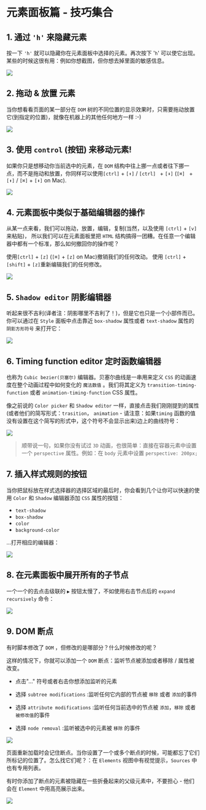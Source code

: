 # 元素面板篇 - 技巧集合


## 1. 通过 `'h'` 来隐藏元素

按一下 `'h'` 就可以隐藏你在元素面板中选择的元素。再次按下 '`h`' 可以使它出现。某些的时候这很有用：例如你想截图，但你想去掉里面的敏感信息。

![](./assets/1679379780c11ef3~tplv-t2oaga2asx-image.gif)

## 2. 拖动 & 放置 元素

当你想看看页面的某一部分在 `DOM` 树的不同位置的显示效果时，只需要拖动放置它(到指定的位置)，就像在机器上的其他任何地方一样 :-)

![](./assets/16793797bde74b62~tplv-t2oaga2asx-image.gif)

## 3. 使用 `control` (按钮) 来移动元素!

如果你只是想移动你当前选中的元素，在 `DOM` 结构中往上挪一点或者往下挪一点，而不是拖动和放置，你同样可以使用`[ctrl]` + `[⬆]` / `[ctrl] ` +  `[⬇]` (`[⌘] ` + `[⬆]` / `[⌘]` + `[⬇]` on Mac).

![](./assets/16793797bf5d233e~tplv-t2oaga2asx-image.gif)

## 4. 元素面板中类似于基础编辑器的操作

从某一点来看，我们可以拖动，放置，编辑，复制(当然，以及使用 `[ctrl]` + `[v]` 来粘贴)， 所以我们可以在元素面板里把 `HTML` 结构搞得一团糟。在任意一个编辑器中都有一个标准，那么如何撤回你的操作呢？

使用`[ctrl]` + `[z]` (`[⌘]` + `[z]` on Mac)撤销我们的任何改动。
使用 `[ctrl]` + `[shift]` + `[z]`重新编辑我们的任何修改。

![](./assets/1679379788863b4e~tplv-t2oaga2asx-image.gif)

## 5. `Shadow editor` 阴影编辑器

听起来很不吉利(译者注：阴影哪里不吉利了！)，但是它也只是一个小部件而已。你可以通过在 `Style` 面板中点击靠近 `box-shadow` 属性或者 `text-shadow` 属性的 `阴影方形符号` 来打开它：

![](./assets/167ac17a4194c870~tplv-t2oaga2asx-image.gif)

## 6. Timing function editor 定时函数编辑器

也称为 `Cubic bezier(贝塞尔)` 编辑器。贝塞尔曲线是一串用来定义 `CSS` 的动画速度在整个动画过程中如何变化的 `魔法数值` 。我们将其定义为 `transition-timing-function` 或者 `animation-timing-function` CSS 属性。

像之前说的 `Color picker` 和 `Shadow editor` 一样，直接点击我们刚刚提到的属性(或者他们的简写形式：`trasition`， `animation` - 请注意：如果`timing` 函数的值没有设置在这个简写的形式中，这个符号不会显示出来)边上的曲线符号：

![](./assets/167ac1748b45fe3f~tplv-t2oaga2asx-image.gif)

> 顺带说一句，如果你没有试过 `3D` 动画，也很简单：直接在容器元素中设置一个 `perspective` 属性。例如：在 `body` 元素中设置 `perspective: 200px;`

## 7. 插入样式规则的按钮

当你把鼠标放在样式选择器的选择区域的最后时，你会看到几个让你可以快速的使用 `Color` 和 `Shadow` 编辑器添加 `CSS` 属性的按钮：

- `text-shadow`
- `box-shadow`
- `color`
- `background-color`

...打开相应的编辑器：

![](./assets/167ac1748b954754~tplv-t2oaga2asx-image.gif)

## 8. 在元素面板中展开所有的子节点

一个一个的去点击级联的 `▶` 按钮太慢了，不如使用右击节点后的 `expand recursively` 命令：

![](./assets/167c99eb333a3f6c~tplv-t2oaga2asx-image.gif)

## 9. DOM 断点

有时脚本修改了 `DOM` ，但修改的是哪部分？什么时候修改的呢？

这样的情况下，你就可以添加一个 `DOM` 断点：监听节点被添加或者移除 / 属性被改变。

- 点击"..." 符号或者右击你想添加监听的元素

- 选择 `subtree modifications` :监听任何它内部的节点被 `移除` 或者 `添加`的事件
  
- 选择 `attribute modifications` :监听任何当前选中的节点被 `添加`，`移除` 或者 `被修改值`的事件
  
- 选择 `node removal` :监听被选中的元素被 `移除` 的事件
  

![](./assets/168746caeae2a94e~tplv-t2oaga2asx-image.png)

页面重新加载时会记住断点。当你设置了一个或多个断点的时候，可能都忘了它们所标记的位置了。怎么找它们呢？：在 `Elements` 视图中有视觉提示，`Sources` 中也有专用列表。

有时你添加了断点的元素被隐藏在一些折叠起来的父级元素中，不要担心 - 他们会在 `Element` 中用高亮展示出来。

![](./assets/168747517998eb7d~tplv-t2oaga2asx-image.png)